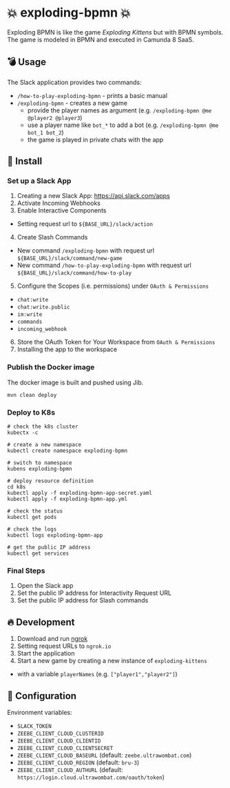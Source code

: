 # 💥 exploding-bpmn 💥

Exploding BPMN is like the game _Exploding Kittens_ but with BPMN symbols. The game is modeled in
BPMN and executed in Camunda 8 SaaS.

## 💣 Usage

The Slack application provides two commands:

* `/how-to-play-exploding-bpmn` - prints a basic manual 
* `/exploding-bpmn` - creates a new game
  * provide the player names as argument (e.g. `/exploding-bpmn @me @player2 @player3`) 
  * use a player name like `bot_*` to add a bot (e.g. `/exploding-bpmn @me bot_1 bot_2`)
  * the game is played in private chats with the app

## 🚀 Install

### Set up a Slack App

1. Creating a new Slack App: https://api.slack.com/apps
2. Activate Incoming Webhooks
3. Enable Interactive Components
  * Setting request url to `${BASE_URL}/slack/action`
4. Create Slash Commands
  * New command `/exploding-bpmn` with request url `${BASE_URL}/slack/command/new-game`
  * New command `/how-to-play-exploding-bpmn` with request url `${BASE_URL}/slack/command/how-to-play`
5. Configure the Scopes (i.e. permissions) under `OAuth & Permissions`
  * `chat:write`
  * `chat:write.public`
  * `im:write`
  * `commands`
  * `incoming_webhook`
6. Store the OAuth Token for Your Workspace from `OAuth & Permissions`
7. Installing the app to the workspace

### Publish the Docker image 

The docker image is built and pushed using Jib. 

```
mvn clean deploy
```

### Deploy to K8s

```
# check the k8s cluster
kubectx -c

# create a new namespace
kubectl create namespace exploding-bpmn

# switch to namespace
kubens exploding-bpmn

# deploy resource definition
cd k8s
kubectl apply -f exploding-bpmn-app-secret.yaml
kubectl apply -f exploding-bpmn-app.yml

# check the status
kubectl get pods

# check the logs 
kubectl logs exploding-bpmn-app

# get the public IP address
kubectl get services
```

### Final Steps

1. Open the Slack app 
2. Set the public IP address for Interactivity Request URL
3. Set the public IP address for Slash commands

## 🔥 Development

1. Download and run [ngrok](https://dashboard.ngrok.com)
2. Setting request URLs to `ngrok.io` 
3. Start the application
4. Start a new game by creating a new instance of `exploding-kittens` 
  * with a variable `playerNames` (e.g. `["player1","player2"]`)

## 🔧 Configuration

Environment variables:

* `SLACK_TOKEN`
* `ZEEBE_CLIENT_CLOUD_CLUSTERID`
* `ZEEBE_CLIENT_CLOUD_CLIENTID`
* `ZEEBE_CLIENT_CLOUD_CLIENTSECRET`
* `ZEEBE_CLIENT_CLOUD_BASEURL` (default: `zeebe.ultrawombat.com`)
* `ZEEBE_CLIENT_CLOUD_REGION` (default: `bru-3`)
* `ZEEBE_CLIENT_CLOUD_AUTHURL` (default: `https://login.cloud.ultrawombat.com/oauth/token`)
   
